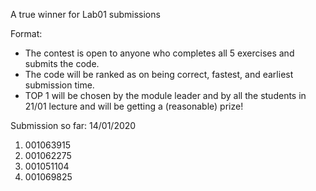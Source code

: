A true winner for Lab01 submissions

Format:
* The contest is open to anyone who completes all 5 exercises and submits the code.
* The code will be ranked as on being correct, fastest, and earliest submission time.
* TOP 1 will be chosen by the module leader and by all the students in 21/01 lecture and will be getting a (reasonable) prize! 

Submission so far:
14/01/2020
1) 001063915
2) 001062275
3) 001051104
4) 001069825
